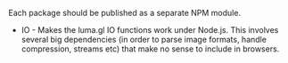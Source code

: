 Each package should be published as a separate NPM module.

* IO - Makes the luma.gl IO functions work under Node.js. This involves
  several big dependencies (in order to parse image formats, handle compression,
  streams etc) that make no sense to include in browsers.
